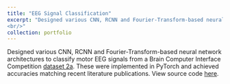 ```yaml
---
title: "EEG Signal Classification"
excerpt: "Designed various CNN, RCNN and Fourier-Transform-based neural network architectures to classify motor EEG signals from a Brain Computer Interface Competition dataset.
<br/>"
collection: portfolio
---
```


Designed various CNN, RCNN and Fourier-Transform-based neural network architectures to classify motor EEG signals from a Brain Computer Interface Competition [dataset 2a](https://www.bbci.de/competition/iv/). These were implemented in PyTorch and achieved accuracies matching recent literature publications. View source code [here](https://github.com/ArushRam/147-EEG-Project).